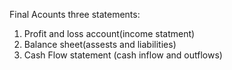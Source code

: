 Final Acounts three statements:
 1. Profit and loss account(income statment)
 2. Balance sheet(assests and liabilities)
 3. Cash Flow statement (cash inflow and outflows)
<!--stackedit_data:
eyJoaXN0b3J5IjpbLTU3NjY5NjYzM119
-->